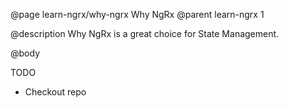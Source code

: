@page learn-ngrx/why-ngrx Why NgRx
@parent learn-ngrx 1

@description Why NgRx is a great choice for State Management.

@body

TODO

- Checkout repo